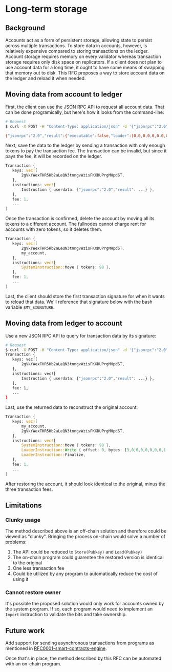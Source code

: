 # Long-term storage

## Background

Accounts act as a form of persistent storage, allowing state to persist across
multiple transactions. To store data in accounts, however, is relatively
expensive compared to storing transactions on the ledger. Account storage
requires memory on every validator whereas transaction storage requires only
disk space on replicators. If a client does not plan to use account data for a
long time, it ought to have some means of swapping that memory out to disk.
This RFC proposes a way to store account data on the ledger and reload it when
needed.

## Moving data from account to ledger

First, the client can use the JSON RPC API to request all account data. That can
be done programically, but here's how it looks from the command-line:

```bash
# Request
$ curl -X POST -H "Content-Type: application/json" -d '{"jsonrpc":"2.0", "id":1, "method":"getAccountInfo", "params":["2gVkYWexTHR5Hb2aLeQN3tnngvWzisFKXDUPrgMHpdST"]}' http://localhost:8899

{"jsonrpc":"2.0","result":{"executable":false,"loader":[0,0,0,0,0,0,0,0,0,0,0,0,0,0,0,0,0,0,0,0,0,0,0,0,0,0,0,0,0,0,0,0],"owner":[1,0,0,0,0,0,0,0,0,0,0,0,0,0,0,0,0,0,0,0,0,0,0,0,0,0,0,0,0,0,0,0],"tokens":100,"userdata":[3,0,0,0,0,0,0,0,1,0,0,0,0,0,1,0,0,0,0,0,0,0,20,0,0,0,0,0,0,0,50,48,53,48,45,48,49,45,48,49,84,48,48,58,48,48,58,48,48,90,252,10,7,28,246,140,88,177,98,82,10,227,89,81,18,30,194,101,199,16,11,73,133,20,246,62,114,39,20,113,189,32,50,0,0,0,0,0,0,0,247,15,36,102,167,83,225,42,133,127,82,34,36,224,207,130,109,230,224,188,163,33,213,13,5,117,211,251,65,159,197,51,0,0,0,0,0,0]},"id":1}
```

Next, save the data to the ledger by sending a transaction with only enough
tokens to pay the transaction fee. The transaction can be invalid, but since
it pays the fee, it will be recorded on the ledger.

```rust
Transaction {
   keys: vec![
       2gVkYWexTHR5Hb2aLeQN3tnngvWzisFKXDUPrgMHpdST,
   ],
   instructions: vec![
       Instruction { userdata: {"jsonrpc":"2.0","result": ...} },
   ],
   fee: 1,
   ...
}
```

Once the transaction is confirmed, delete the account by moving all its tokens
to a different account. The fullnodes cannot charge rent for accounts with
zero tokens, so it deletes them.

```rust
Transaction {
   keys: vec![
       2gVkYWexTHR5Hb2aLeQN3tnngvWzisFKXDUPrgMHpdST,
       my_account,
   ],
   instructions: vec![
       SystemInstruction::Move { tokens: 98 },
   ],
   fee: 1,
   ...
}
```

Last, the client should store the first transaction signature for when it wants
to reload that data. We'll reference that signature below with the bash
variable `$MY_SIGNATURE`.


## Moving data from ledger to account

Use a new JSON RPC API to query for transaction data by its signature:

```bash
# Request
$ curl -X POST -H "Content-Type: application/json" -d '{"jsonrpc":"2.0", "id":1, "method":"getTransaction", "params":[$MY_SIGNATURE]}' http://localhost:8899
Transaction {
   keys: vec![
       2gVkYWexTHR5Hb2aLeQN3tnngvWzisFKXDUPrgMHpdST,
   ],
   instructions: vec![
       Instruction { userdata: {"jsonrpc":"2.0","result": ...} },
   ],
   fee: 1,
   ...
}
```

Last, use the returned data to reconstruct the original account:

```rust
Transaction {
   keys: vec![
       my_account,
       2gVkYWexTHR5Hb2aLeQN3tnngvWzisFKXDUPrgMHpdST,
   ],
   instructions: vec![
       SystemInstruction::Move { tokens: 98 },
       LoaderInstruction::Write { offset: 0, bytes: [3,0,0,0,0,0,0,0,1,0,0,0,0,0,1,0,0,0,0,0,0,0,20,0,0,0,0,0,0,0,50,48,53,48,45,48,49,45,48,49,84,48,48,58,48,48,58,48,48,90,252,10,7,28,246,140,88,177,98,82,10,227,89,81,18,30,194,101,199,16,11,73,133,20,246,62,114,39,20,113,189,32,50,0,0,0,0,0,0,0,247,15,36,102,167,83,225,42,133,127,82,34,36,224,207,130,109,230,224,188,163,33,213,13,5,117,211,251,65,159,197,51,0,0,0,0,0,0]},
       LoaderInstruction::Finalize,
   ],
   fee: 1,
   ...
}
```

After restoring the account, it should look identical to the original, minus the
three transaction fees.

## Limitations

### Clunky usage

The method described above is an off-chain solution and therefore could be
viewed as "clunky". Bringing the process on-chain would solve a number of
problems:

1. The API could be reduced to `Store(Pubkey)` and `Load(Pubkey)`
2. The on-chain program could guarentee the restored version is identical
   to the original
3. One less transaction fee
4. Could be utilized by any program to automatically reduce the cost of using it

### Cannot restore owner

It's possible the proposed solution would only work for accounts owned by the
system program. If so, each program would need to implement an `Import`
instruction to validate the bits and take ownership.

## Future work

Add support for sending asynchronous transactions from programs as mentioned
in [RFC0001-smart-contracts-engine](0001-smart-contracts-engine.md).

Once that's in place, the method described by this RFC can be automated with an
on-chain program.

